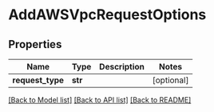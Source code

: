 # AddAWSVpcRequestOptions

## Properties
Name | Type | Description | Notes
------------ | ------------- | ------------- | -------------
**request_type** | **str** |  | [optional] 

[[Back to Model list]](../README.md#documentation-for-models) [[Back to API list]](../README.md#documentation-for-api-endpoints) [[Back to README]](../README.md)


